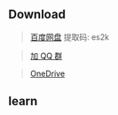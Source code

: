 ## Download
> [百度网盘](https://pan.baidu.com/s/1Hnfyn11qjBAAwbBCadmgUQ)  提取码: es2k

> [加 QQ 群](https://jq.qq.com/?_wv=1027&k=5mU2PnP)

> [OneDrive](https://1drv.ms/u/s!AttyTNCOWrtlm1cXgMt0sC6Nrxvz?e=T78iH4)
## learn
